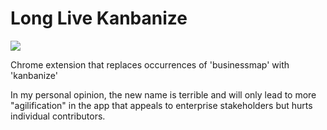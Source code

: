 Long Live Kanbanize
=============

![](logo.png)

Chrome extension that replaces occurrences of 'businessmap' with 'kanbanize'

In my personal opinion, the new name is terrible and will only lead to more "agilification" in the app that appeals to enterprise stakeholders but hurts individual contributors.
